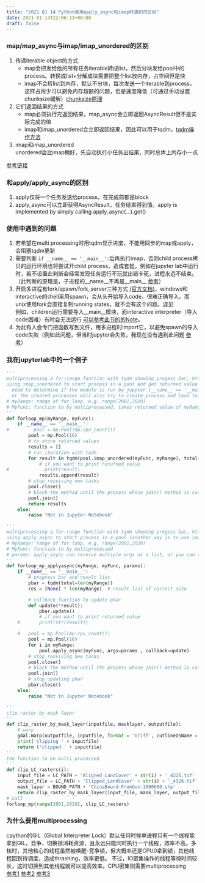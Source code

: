 ```yaml
---
title: "2021 01 14 Python使用apply_async和imap时遇到的区别"
date: 2021-01-14T22:06:13+08:00
draft: false
---
```

### map/map_async与imap/imap_unordered的区别
1. 传递iterable object的方式  
    - map会把发给他的所有任务iterable转成list，然后分块发给pool中的process。转换成list+分解成块需要把整个list放内存，占空间但是快
    - imap不会转list到内存，默认不分块，每次发送一个iterable到process。这样占用少可以避免内存超额的问题，但是速度降低（可通过手动设置chunksize缓解）[chunksize原理](https://stackoverflow.com/questions/53751050/python-multiprocessing-understanding-logic-behind-chunksize)
2. 它们返回结果的方式
    - map必须执行完返回结果，map_async会立即返回AsyncResult但不是实际完成的值
    - imap和imap_unordered会立即返回结果，因此可以用于tqdm。[tqdm操作方法](https://github.com/tqdm/tqdm/issues/484)
3. imap和imap_unordered  
unordered会比imap稍好，先自动执行小任务出结果，同时总体上内存小一点

[参考链接](https://stackoverflow.com/questions/26520781/multiprocessing-pool-whats-the-difference-between-map-async-and-imap)
### 和apply/apply_async的区别
1. apply仅将一个任务发送给process，在完成前都是block
2. apply_async可以立即获得AsyncResult，任务结束得到值。apply is implemented by simply calling apply_async(...).get()
### 使用中遇到的问题
1. 若希望在multi processing时用tqdm显示进度，不能用同步的map或apply，会阻塞tqdm更新
2. 需要判断 `if __name__ == '__main__':`后再执行imap，否则child process拷贝的运行环境也将尝试开child process，造成套娃。例如在jupyter lab中运行时，若不设置此判断会经常发现任务运行不玩就出错卡死，进程永远不结束。（此判断的原理是，子进程的__name__不再是__main__ [参考](https://cloud.tencent.com/developer/article/1563136)）
3. 开启多进程有fork/spawn/fork_server三种方式 [(官方文档)](https://docs.python.org/3.8/library/multiprocessing.html#contexts-and-start-methods)，windows和interactive的shell采用spawn，会从头开始导入code，很难正确导入。而unix使用fork会直接复制running states，就不会有这个问题。[详见](https://stackoverflow.com/a/50385056)  
例如，children运行需要导入__main__模块，而interactive interpreter（导入code困难）有时会无法运行 [可以参考此节的的Note](https://stackoverflow.com/a/50385056)。 
4. 为此有人会专门把函数写到文件，用多进程时import它，以避免spawn的导入code失败（例如此问题，但当时jupyter会失败，我现在没有遇到此问题 [参考](https://stackoverflow.com/a/54266620)）

### 我在jupyterlab中的一个例子
```python
'''
multiprocessing a for-range function with tqdm showing progess bar, https://github.com/tqdm/tqdm/issues/484
using imap_unordered to start process in a pool and get returned value asynchronously
- need to determine if the module is run by jupyter (__name__ == '__main__') or in a worker(__name__ != '__main__')
  or the created processes will also try to create process and lead to failure(e.g. the process never ends)
# myRange: range of for loop, e.g. range(2001,2020)
# MyFunc: function to by multiprocessed, takes returned value of myRange as the only argument
''' 
def forloop_mp(myRange, myFunc):
    if __name__ == '__main__':
#         pool = mp.Pool(mp.cpu_count())
        pool = mp.Pool(16)
        # to store returned values
        results = []
        # run iteration with tqdm
        for result in tqdm(pool.imap_unordered(myFunc, myRange), total=len(myRange)):
            # if you want to print returned value
#             print(result)
            results.append(result)
        # stop receiving new tasks
        pool.close()
        # block the method until the process whose join() method is called terminates
        pool.join()
        return results
    else:
        raise "Not in Jupyter Notebook"

'''
multiprocessing a for-range function with tqdm showing progess bar, https://github.com/tqdm/tqdm/issues/484
using apply_async to start process in a pool (another way is to use imap_unordered)
# myRange: range of for loop, e.g. range(2001,2020)
# MyFunc: function to by multiprocessed
# params: apply_async can receive multiple args as a list, or you can simple use args=(i, ), which will be the same as imap_unordered
''' 
def forloop_mp_applyasync(myRange, myFunc, params):
    if __name__ == '__main__':
        # progress bar and result list
        pbar = tqdm(total=len(myRange))
        res = [None] * len(myRange)  # result list of correct size

        # callback function to update pbar
        def update(*result):
            pbar.update()
            # if you want to print returned value
    #       print(str(result))

    #   pool = mp.Pool(mp.cpu_count())
        pool = mp.Pool(16)
        for i in myRange:
            pool.apply_async(myFunc, args=params , callback=update)
        # stop receiving new tasks
        pool.close()
        # block the method until the process whose join() method is called terminates
        pool.join()
        # stop updating pbar
        pbar.close()
    else:
        raise "Not in Jupyter Notebook"

''' 
clip raster by mask layer
'''
def clip_raster_by_mask_layer(inputfile, masklayer, outputfile):
    # warp
    gdal.Warp(outputfile, inputfile, format = 'GTiff', cutlineDSName = masklayer)
    print('clipping ' + inputfile)
    return ('clipped ' + inputfile)
'''
the function to be multi processed
'''
def clip_LC_rasters(i):
    input_file = LC_PATH + 'Aligned_LandCover' + str(i) + '_4326.tif'
    output_file = LC_PATH + 'Clipped_LandCover' + str(i) + '_4326.tif'
    mask_layer = BOUND_PATH + 'ChinaBound-FromGov-1000000.shp'
    return clip_raster_by_mask_layer(input_file, mask_layer, output_file)
# call
forloop_mp(range(2001,2020), clip_LC_rasters)
```

### 为什么要用multiprocessing
cpython的GIL（Global Interpreter Lock）默认任何时候单进程只有一个线程能拿到GIL，竞争、切换锁消耗资源，且永远只能同时执行一个线程，效率不高。多核时，其他核心的线程虽然被唤醒-竞争锁，但大概率还是CPU0拿到锁，其他线程回到待调度，造成thrashing，效率更低。
不过，IO密集操作的线程等待时间较长，这时切换到其他线程就可以提高效率。CPU密集则需要multiprocessing  
[参考1](https://zhuanlan.zhihu.com/p/20953544) [参考2](http://cenalulu.github.io/python/gil-in-python/) [参考3](https://python3-cookbook.readthedocs.io/zh_CN/latest/c12/p09_dealing_with_gil_stop_worring_about_it.html)
